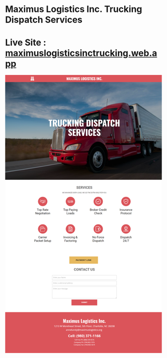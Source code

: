 # Maximus Logistics Inc. Trucking Dispatch Services

# Live Site :  [maximuslogisticsinctrucking.web.app](https://maximuslogisticsinctrucking.web.app/)

![website screenshot](/full-site.png)